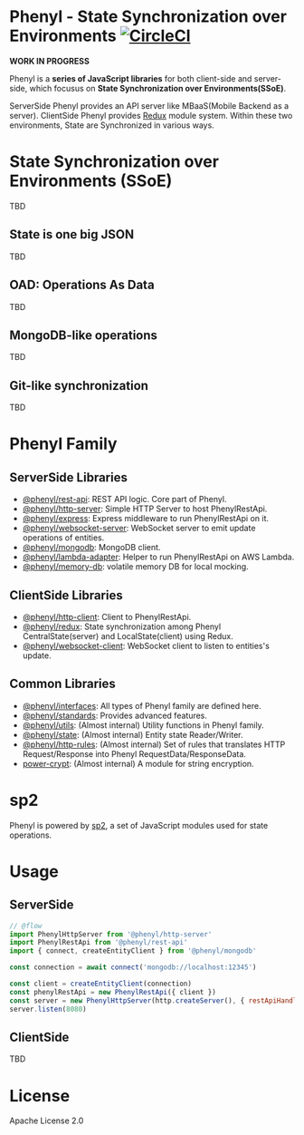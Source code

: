 # Phenyl - State Synchronization over Environments [![CircleCI](https://circleci.com/gh/phenyl-js/phenyl.svg?style=shield&circle-token=e5b0170cf6df4acd73f13c66cc37e0cb1a56948c)](https://circleci.com/gh/phenyl-js/phenyl)
**WORK IN PROGRESS**

Phenyl is a **series of JavaScript libraries** for both client-side and server-side, which focusus on **State Synchronization over Environments(SSoE)**.

ServerSide Phenyl provides an API server like MBaaS(Mobile Backend as a server).
ClientSide Phenyl provides [Redux](https://redux.js.org) module system.
Within these two environments, State are Synchronized in various ways.

# State Synchronization over Environments (SSoE)
TBD

## State is one big JSON
TBD

## OAD: Operations As Data
TBD

## MongoDB-like operations
TBD

## Git-like synchronization
TBD

# Phenyl Family
## ServerSide Libraries
- [@phenyl/rest-api](https://github.com/phenyl-js/phenyl/tree/master/modules/rest-api): REST API logic. Core part of Phenyl.
- [@phenyl/http-server](https://github.com/phenyl-js/phenyl/tree/master/modules/http-server): Simple HTTP Server to host PhenylRestApi.
- [@phenyl/express](https://github.com/phenyl-js/phenyl/tree/master/modules/express): Express middleware to run PhenylRestApi on it.
- [@phenyl/websocket-server](https://github.com/phenyl-js/phenyl/tree/master/modules/websocket-server): WebSocket server to emit update operations of entities.
- [@phenyl/mongodb](https://github.com/phenyl-js/phenyl/tree/master/modules/mongodb): MongoDB client.
- [@phenyl/lambda-adapter](https://github.com/phenyl-js/phenyl/tree/master/modules/lambda-adapter): Helper to run PhenylRestApi on AWS Lambda.
- [@phenyl/memory-db](https://github.com/phenyl-js/phenyl/tree/master/modules/memory-db): volatile memory DB for local mocking.

## ClientSide Libraries
- [@phenyl/http-client](https://github.com/phenyl-js/phenyl/tree/master/modules/http-client): Client to PhenylRestApi.
- [@phenyl/redux](https://github.com/phenyl-js/phenyl/tree/master/modules/redux): State synchronization among Phenyl CentralState(server) and LocalState(client) using Redux.
- [@phenyl/websocket-client](https://github.com/phenyl-js/phenyl/tree/master/modules/websocket-client): WebSocket client to listen to entities's update.

## Common Libraries
- [@phenyl/interfaces](https://github.com/phenyl-js/phenyl/tree/master/modules/interfaces): All types of Phenyl family are defined here.
- [@phenyl/standards](https://github.com/phenyl-js/phenyl/tree/master/modules/standards): Provides advanced features.
- [@phenyl/utils](https://github.com/phenyl-js/phenyl/tree/master/modules/utils): (Almost internal) Utility functions in Phenyl family.
- [@phenyl/state](https://github.com/phenyl-js/phenyl/tree/master/modules/state): (Almost internal) Entity state Reader/Writer.
- [@phenyl/http-rules](https://github.com/phenyl-js/phenyl/tree/master/modules/http-rules): (Almost internal) Set of rules that translates HTTP Request/Response into Phenyl RequestData/ResponseData.
- [power-crypt](https://github.com/phenyl-js/phenyl/tree/master/modules/power-crypt): (Almost internal) A module for string encryption.

# sp2

Phenyl is powered by [sp2](https://github.com/phenyl-js/sp2), a set of JavaScript modules used for state operations. 

# Usage
## ServerSide
```js
// @flow
import PhenylHttpServer from '@phenyl/http-server'
import PhenylRestApi from '@phenyl/rest-api'
import { connect, createEntityClient } from '@phenyl/mongodb'

const connection = await connect('mongodb://localhost:12345')

const client = createEntityClient(connection)
const phenylRestApi = new PhenylRestApi({ client })
const server = new PhenylHttpServer(http.createServer(), { restApiHandler: phenylRestApi })
server.listen(8080)
```

## ClientSide
TBD

# License
Apache License 2.0
